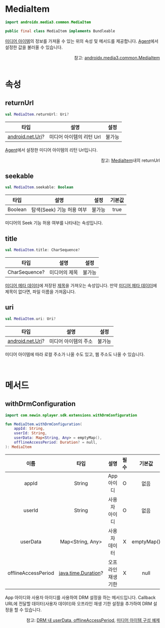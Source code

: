 # MediaItem

```kotlin
import androidx.media3.common.MediaItem
```
```java
public final class MediaItem implements Bundleable
```

[미디어 아이템](https://developer.android.com/reference/androidx/media3/common/MediaItem)의 정보를 가져올 수 있는 위의 속성 및 메서드를 제공합니다. [Agent](../../../agent/home.md)에서 설정한 값을 불러올 수 있습니다.

<div align="right">
참고: <a href="https://developer.android.com/reference/androidx/media3/common/MediaItem">androidx.media3.common.MediaItem</a>
</div>

<br>

# 속성

## returnUrl

```kotlin
val MediaItem.returnUrl: Uri?
```

| 타입 | 설명 | 설정 |
|:----:|---|:---:|
|[android.net.Uri](https://developer.android.com/reference/android/net/Uri)?|미디어 아이템의 리턴 Url| 불가능 |

[Agent](../../../agent/home.md)에서 설정한 미디어 아이템의 리턴 Url입니다.
<div align="right">
참고: <a href="../../../agent/home.md#mediaitem">MediaItem</a>내의 returnUrl
</div>

## seekable

```kotlin
val MediaItem.seekable: Boolean
```

| 타입 | 설명 | 설정 | 기본값 |
|:----:|---|:---:|:---:|
|Boolean|탐색(Seek) 기능 허용 여부 | 불가능 | true |

미디어의 Seek 기능 허용 여부를 나타내는 속성입니다.

## title

```kotlin
val MediaItem.title: CharSequence?
```

| 타입 | 설명 | 설정 |
|:----:|---|:---:|
|CharSequence?|미디어의 제목| 불가능 |

[미디어 메타 데이터](../media-metadata/home.md)에 저장된 [제목](../media-metadata/home.md#title)을 가져오는 속성입니다. 만약 [미디어 메타 데이터](../media-metadata/home.md)에 제목이 없다면, 파일 이름을 가져옵니다.

## uri

```kotlin
val MediaItem.uri: Uri?
```

| 타입 | 설명 | 설정 |
|:----:|---|:---:|
|[android.net.Uri](https://developer.android.com/reference/android/net/Uri)?| 미디어 아이템의 주소 | 불가능 |

미디어 아이템에 따라 로컬 주소가 나올 수도 있고, 웹 주소도 나올 수 있습니다.

<br>

# 메서드

## withDrmConfiguration

```kotlin
import com.newin.nplayer.sdk.extensions.withDrmConfiguration

fun MediaItem.withDrmConfiguration(
    appId: String,
    userId: String,
    userData: Map<String, Any> = emptyMap(),
    offlineAccessPeriod: Duration? = null,
): MediaItem
```

| 이름 | 타입 | 설명 | 필수| 기본값 |
|:---:|:---:|:---:|:--:|:--:|
| appId | String | App 아이디 | O | 없음 | 
| userId | String | 사용자 아이디 | O | 없음 |
| userData | Map<String, Any> | 사용자 데이터 | X | emptyMap() |
| offlineAccessPeriod | [java.time.Duration](https://developer.android.com/reference/java/time/Duration)? | 오프라인 재생 기한 | X | null |

App 아이디와 사용자 아이디를 사용하여 DRM 설정을 하는 메서드입니다.
Callback URL에 전달할 데이터(사용자 데이터)와 오프라인 재생 기한 설정을 추가하여 DRM 설정을 할 수 있습니다.

<div align="right">
참고: <a href="../../../agent/home.md#drm">DRM 내 userData, offlineAccessPeriod</a>, 
<a href="../../how-to-use/home.md#미디어-아이템-구성-예제">미디어 아이템 구성 예제</a>
</div>
